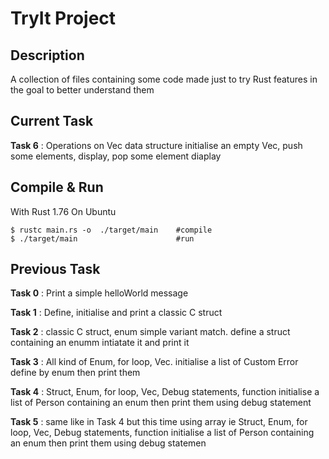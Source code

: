 # TryIt Project
## Description
A collection of files containing some code made just to try Rust features in the goal to better understand them

## Current Task 
**Task 6** :  Operations on Vec data structure 
initialise an empty Vec, push some elements, display, pop some element diaplay  

## Compile & Run
With Rust 1.76 On Ubuntu

    $ rustc main.rs -o  ./target/main    #compile
    $ ./target/main                      #run

## Previous Task 
**Task 0** : Print a simple helloWorld message

**Task 1** : Define, initialise and print a classic C struct

**Task 2** : classic C struct, enum simple variant match.
define a struct containing an enumm intiatate it and print it 

**Task 3** : All kind of Enum, for loop, Vec.
initialise a list of Custom Error define by enum then print them

**Task 4** :  Struct, Enum, for loop, Vec, Debug statements, function
initialise a list of Person  containing an enum then print them using debug statement

**Task 5** :  same like in Task 4 but this time using array ie 
Struct, Enum, for loop, Vec, Debug statements, function
initialise a list of Person  containing an enum then print them using debug statemen

